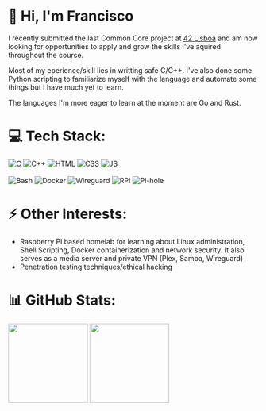 👋 Hi, I'm Francisco
=====

I recently submitted the last Common Core project at [42 Lisboa](https://www.42lisboa.com/) and am now looking for opportunities to apply and grow the skills I've aquired throughout the course.

Most of my eperience/skill lies in writting safe C/C++. I've also done some Python scripting to familiarize myself with the language and automate some things but I have much yet to learn.

The languages I'm more eager to learn at the moment are Go and Rust.

# 💻 Tech Stack:
<div style="display: inline_block">
	 <img alt="C" src="https://img.shields.io/badge/c-%2300599C.svg?style=for-the-badge&logo=c&logoColor=white">
	 <img alt="C++" src="https://img.shields.io/badge/c++-%2300599C.svg?style=for-the-badge&logo=c%2B%2B&logoColor=white">
	 <img alt="HTML" src="https://img.shields.io/badge/html5-%23E34F26.svg?style=for-the-badge&logo=html5&logoColor=white">
	 <img alt="CSS" src="https://img.shields.io/badge/css3-%231572B6.svg?style=for-the-badge&logo=css3&logoColor=white">
	 <img alt="JS" src="https://img.shields.io/badge/javascript-%23323330.svg?style=for-the-badge&logo=javascript&logoColor=%23F7DF1E">
	 <br><br>
	 <img alt="Bash" src="https://img.shields.io/badge/shell_script-%23121011.svg?style=for-the-badge&logo=gnu-bash&logoColor=white">
	 <img alt="Docker" src="https://img.shields.io/badge/docker-%230db7ed.svg?style=for-the-badge&logo=docker&logoColor=white">
   <img alt="Wireguard" src="https://img.shields.io/badge/WireGuard-88171A.svg?style=for-the-badge&logo=WireGuard&logoColor=white">
	 <img alt="RPi" src="https://img.shields.io/badge/-RaspberryPi-C51A4A?style=for-the-badge&logo=Raspberry-Pi">
   <img alt="Pi-hole" src="https://img.shields.io/badge/Pihole-96060C.svg?style=for-the-badge&logo=Pi-hole&logoColor=white">
</div>

# ⚡ Other Interests:

- Raspberry Pi based homelab for learning about Linux administration, Shell Scripting, Docker containerization and network security. It also serves as a media server and private VPN (Plex, Samba, Wireguard)
- Penetration testing techniques/ethical hacking

# 📊 GitHub Stats:

<div>
	<img height="160em" src="https://github-readme-stats.vercel.app/api?username=m3tra&hide_rank=true&show_icons=true&theme=vision-friendly-dark&hide_border=true&include_all_commits=true&count_private=true"/>
	<img height="160em" src="https://github-readme-stats.vercel.app/api/top-langs/?username=m3tra&layout=compact&langs_count=8&theme=vision-friendly-dark&hide_border=true"/>
</div>
